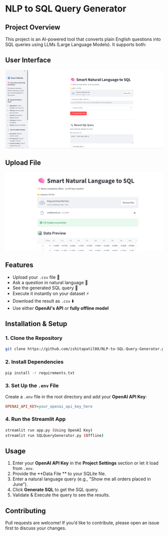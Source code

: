 # NLP to SQL Query Generator
## Project Overview
This project is an AI-powered tool that converts plain English questions into SQL queries using LLMs (Large Language Models). It supports both:
## User Interface
![image](img1.png)
## Upload File 
![image](img3.png)
## Features

- Upload your `.csv` file 📂
- Ask a question in natural language 💬
- See the generated SQL query 💾
- Execute it instantly on your dataset ⚡
- Download the result as `.csv` ⬇️
- Use either **OpenAI's API** or **fully offline model**

##  Installation & Setup
### 1️. Clone the Repository
```bash
git clone https://github.com/ishitapatil08/NLP-to-SQL-Query-Generator.git
```

### 2. Install Dependencies
```bash
pip install -r requirements.txt
```

### 3. Set Up the `.env` File
Create a `.env` file in the root directory and add your **OpenAI API Key**:
```ini
OPENAI_API_KEY=your_openai_api_key_here
```

### 4. Run the Streamlit App
```bash
streamlit run app.py (Using OpenAI Key)
streamlit run SQLQueryGenerator.py (Offline)
```
## Usage
1. Enter your **OpenAI API Key** in the **Project Settings** section or let it load from `.env`.
2. Provide the **Data File ** to your SQLite file.
3. Enter a natural language query (e.g., "Show me all orders placed in June").
4. Click **Generate SQL** to get the SQL query.
5. Validate & Execute the query to see the results.

## Contributing
Pull requests are welcome! If you’d like to contribute, please open an issue first to discuss your changes.
